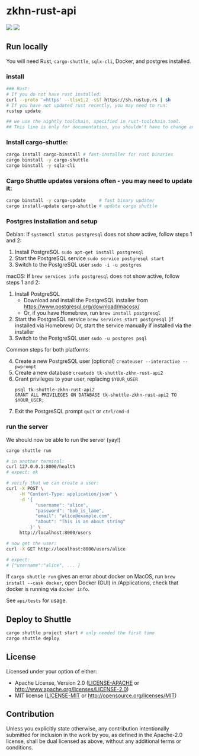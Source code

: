 # zkhn-rust-api
![](https://img.shields.io/badge/made_by_cryptograthor-black?style=flat&logo=undertale&logoColor=hotpink)
![](https://github.com/thor314/zkhn-rust-api/actions/workflows/ci.yml/badge.svg)
<!-- [![crates.io](https://img.shields.io/crates/v/zkhn-rust-api.svg)](https://crates.io/crates/zkhn-rust-api) -->
<!-- [![Documentation](https://docs.rs/zkhn-rust-api/badge.svg)](https://docs.rs/zkhn-rust-api) -->

## Run locally
You will need Rust, `cargo-shuttle`, `sqlx-cli`, Docker, and postgres installed.

### install
```sh
### Rust:
# If you do not have rust installed:
curl --proto '=https' --tlsv1.2 -sSf https://sh.rustup.rs | sh
# If you have not updated rust recently, you may need to run: 
rustup update

## we use the nightly toolchain, specified in rust-toolchain.toml. 
## This line is only for documentation, you shouldn't have to change anything.
```

### Install cargo-shuttle:
```sh
cargo install cargo-binstall # fast-installer for rust binaries
cargo binstall -y cargo-shuttle 
cargo binstall -y sqlx-cli
```

### Cargo Shuttle updates versions often - you may need to update it:
```sh
cargo binstall -y cargo-update     # fast binary updater
cargo install-update cargo-shuttle # update cargo shuttle
```

### Postgres installation and setup
Debian:
If `systemctl status postgresql` does not show active, follow steps 1 and 2:
1. Install PostgreSQL
   `sudo apt-get install postgresql`
2. Start the PostgreSQL service
   `sudo service postgresql start`
3. Switch to the PostgreSQL user
   `sudo -i -u postgres`

macOS:
If `brew services info postgresql` does not show active, follow steps 1 and 2:
1. Install PostgreSQL
   - Download and install the PostgreSQL installer from https://www.postgresql.org/download/macosx/
   - Or, if you have Homebrew, run `brew install postgresql`
2. Start the PostgreSQL service
   `brew services start postgresql` (if installed via Homebrew)
   Or, start the service manually if installed via the installer
3. Switch to the PostgreSQL user
   `sudo -u postgres psql`

Common steps for both platforms:

4. Create a new PostgreSQL user (optional)
   `createuser --interactive --pwprompt`
5. Create a new database
   `createdb tk-shuttle-zkhn-rust-api2`
6. Grant privileges to your user, replacing `$YOUR_USER`
   ```
   psql tk-shuttle-zkhn-rust-api2
   GRANT ALL PRIVILEGES ON DATABASE tk-shuttle-zkhn-rust-api2 TO $YOUR_USER;
   ```
7. Exit the PostgreSQL prompt `quit` or `ctrl/cmd-d`


### run the server
We should now be able to run the server (yay!)

```sh
cargo shuttle run

# in another terminal:
curl 127.0.0.1:8000/health
# expect: ok

# verify that we can create a user:
curl -X POST \
     -H "Content-Type: application/json" \
     -d '{
           "username": "alice",
           "password": "bob_is_lame",
           "email": "alice@example.com",
           "about": "This is an about string" 
         }' \
     http://localhost:8000/users

# now get the user:
curl -X GET http://localhost:8000/users/alice

# expect:
# {"username":"alice", ... }
```

If `cargo shuttle run` gives an error about docker on MacOS, run `brew install --cask docker`, open Docker (GUI) in /Applications, check that docker is running via `docker info`.

See `api/tests` for usage.

## Deploy to Shuttle
```sh
cargo shuttle project start # only needed the first time
cargo shuttle deploy
```

## License
Licensed under your option of either:
- Apache License, Version 2.0 ([LICENSE-APACHE](LICENSE-APACHE) or http://www.apache.org/licenses/LICENSE-2.0)
- MIT license ([LICENSE-MIT](LICENSE-MIT) or http://opensource.org/licenses/MIT)

## Contribution
Unless you explicitly state otherwise, any contribution intentionally submitted
for inclusion in the work by you, as defined in the Apache-2.0 license, shall be
dual licensed as above, without any additional terms or conditions.
